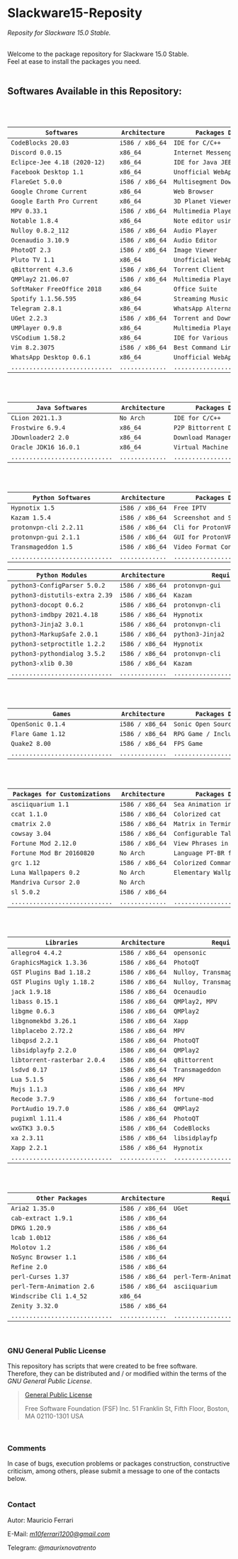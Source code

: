 # Slackware15-Reposity
*Reposity for Slackware 15.0 Stable.*
<br/><br/>

Welcome to the package repository for Slackware 15.0 Stable.<br/>
Feel at ease to install the packages you need.
<br/><br/>

## Softwares Available in this Repository:

<br/><br/>

| `Softwares`                    | `Architecture`  | `Packages Description`             | `Required By` |
|--------------------------------|-----------------|------------------------------------|---------------|
| `CodeBlocks 20.03`             | `i586 / x86_64` | `IDE for C/C++`                    |               |
| `Discord 0.0.15`               | `x86_64`        | `Internet Messenger`               |               |
| `Eclipce-Jee 4.18 (2020-12)`   | `x86_64`        | `IDE for Java JEE`                 |               |
| `Facebook Desktop 1.1`         | `x86_64`        | `Unofficial WebApp for Facebook`   |               |
| `FlareGet 5.0.0`               | `i586 / x86_64` | `Multisegment Download Manager`    |               |
| `Google Chrome Current`        | `x86_64`        | `Web Browser`                      |               |
| `Google Earth Pro Current`     | `x86_64`        | `3D Planet Viewer`                 |               |
| `MPV 0.33.1`                   | `i586 / x86_64` | `Multimedia Player`                | `Hypnotix`    |
| `Notable 1.8.4`                | `x86_64`        | `Note editor using Markdown`       |               |
| `Nulloy 0.8.2_112`             | `i586 / x86_64` | `Audio Player`                     |               |
| `Ocenaudio 3.10.9`             | `i586 / x86_64` | `Audio Editor`                     |               |
| `PhotoQT 2.3`                  | `i586 / x86_64` | `Image Viewer`                     |               |
| `Pluto TV 1.1`                 | `x86_64`        | `Unofficial WebApp for Pluto TV`   |               |
| `qBittorrent 4.3.6`            | `i586 / x86_64` | `Torrent Client`                   |               |
| `QMPlay2 21.06.07`             | `i586 / x86_64` | `Multimedia Player`                |               |
| `SoftMaker FreeOffice 2018`    | `x86_64`        | `Office Suite`                     |               |
| `Spotify 1.1.56.595`           | `x86_64`        | `Streaming Music player`           |               |
| `Telegram 2.8.1`               | `x86_64`        | `WhatsApp Alternative`             |               |
| `UGet 2.2.3`                   | `i586 / x86_64` | `Torrent and Download Manager`     |               |
| `UMPlayer 0.9.8`               | `x86_64`        | `Multimedia Player`                |               |
| `VSCodium 1.58.2`              | `x86_64`        | `IDE for Various Languages`        |               |
| `Vim 8.2.3075`                 | `i586 / x86_64` | `Best Command Line Text Editor`    |               |
| `WhatsApp Desktop 0.6.1`       | `x86_64`        | `Unofficial WebApp for WhatsApp`   |               |
| `............................` | `.............` | `................................` | `...........` |

<br/><br/>

| `Java Softwares`               | `Architecture`  | `Packages Description`             |
|--------------------------------|-----------------|------------------------------------|
| `CLion 2021.1.3`               | `No Arch`       | `IDE for C/C++`                    |
| `Frostwire 6.9.4`              | `x86_64`        | `P2P Bittorrent Downloader`        |
| `JDownloader2 2.0`             | `x86_64`        | `Download Manager`                 |
| `Oracle JDK16 16.0.1`          | `x86_64`        | `Virtual Machine Java`             |
| `............................` | `.............` | `................................` |

<br/><br/>

| `Python Softwares`             | `Architecture`  | `Packages Description`             |
|--------------------------------|-----------------|------------------------------------|
| `Hypnotix 1.5`                 | `i586 / x86_64` | `Free IPTV`                        |
| `Kazam 1.5.4`                  | `i586 / x86_64` | `Screenshot and Screencast`        |
| `protonvpn-cli 2.2.11`         | `i586 / x86_64` | `Cli for ProtonVPN`                |
| `protonvpn-gui 2.1.1`          | `i586 / x86_64` | `GUI for ProtonVPN`                |
| `Transmageddon 1.5`            | `i586 / x86_64` | `Video Format Conversion Tool`     |
| `............................` | `.............` | `................................` |

| `Python Modules`               | `Architecture`  | `Required By`                      |
|--------------------------------|-----------------|------------------------------------|
| `python3-ConfigParser 5.0.2`   | `i586 / x86_64` | `protonvpn-gui`                    |
| `python3-distutils-extra 2.39` | `i586 / x86_64` | `Kazam`                            |
| `python3-docopt 0.6.2`         | `i586 / x86_64` | `protonvpn-cli`                    |
| `python3-imdbpy 2021.4.18`     | `i586 / x86_64` | `Hypnotix`                         |
| `python3-Jinja2 3.0.1`         | `i586 / x86_64` | `protonvpn-cli`                    |
| `python3-MarkupSafe 2.0.1`     | `i586 / x86_64` | `python3-Jinja2`                   |
| `python3-setproctitle 1.2.2`   | `i586 / x86_64` | `Hypnotix`                         |
| `python3-pythondialog 3.5.2`   | `i586 / x86_64` | `protonvpn-cli`                    |
| `python3-xlib 0.30`            | `i586 / x86_64` | `Kazam`                            |
| `............................` | `.............` | `................................` |

<br/><br/>

| `Games`                        | `Architecture`  | `Packages Description`             |
|--------------------------------|-----------------|------------------------------------|
| `OpenSonic 0.1.4`              | `i586 / x86_64` | `Sonic Open Source`                |
| `Flare Game 1.12`              | `i586 / x86_64` | `RPG Game / Include Engine`        |
| `Quake2 8.00`                  | `i586 / x86_64` | `FPS Game`                         |
| `............................` | `.............` | `................................` |


<br/><br/>

| `Packages for Customizations`  | `Architecture`  | `Packages Description`             |
|--------------------------------|-----------------|------------------------------------|
| `asciiquarium 1.1`             | `i586 / x86_64` | `Sea Animation in ASCII Art`       |
| `ccat 1.1.0`                   | `i586 / x86_64` | `Colorized cat`                    |
| `cmatrix 2.0`                  | `i586 / x86_64` | `Matrix in Terminal`               |
| `cowsay 3.04`                  | `i586 / x86_64` | `Configurable Talking Cow`         |
| `Fortune Mod 2.12.0`           | `i586 / x86_64` | `View Phrases in Terminal`         |
| `Fortune Mod Br 20160820`      | `No Arch`       | `Language PT-BR for fortune-mod`   |
| `grc 1.12`                     | `i586 / x86_64` | `Colorized Commands`               |
| `Luna Wallpapers 0.2`          | `No Arch`       | `Elementary Wallpapers`            |
| `Mandriva Cursor 2.0 `         | `No Arch`       |                                    |
| `sl 5.0.2`                     | `i586 / x86_64` |                                    |
| `............................` | `.............` | `................................` |

<br/><br/>

| `Libraries`                    | `Architecture`  | `Required By`                      |
|--------------------------------|-----------------|------------------------------------|
| `allegro4 4.4.2`               | `i586 / x86_64` | `opensonic`                        |
| `GraphicsMagick 1.3.36`        | `i586 / x86_64` | `PhotoQT`                          |
| `GST Plugins Bad 1.18.2`       | `i586 / x86_64` | `Nulloy, Transmageddon`            |
| `GST Plugins Ugly 1.18.2`      | `i586 / x86_64` | `Nulloy, Transmageddon`            |
| `jack 1.9.18`                  | `i586 / x86_64` | `Ocenaudio`                        |
| `libass 0.15.1`                | `i586 / x86_64` | `QMPlay2, MPV`                     |
| `libgme 0.6.3`                 | `i586 / x86_64` | `QMPlay2`                          |
| `libgnomekbd 3.26.1`           | `i586 / x86_64` | `Xapp`                             |
| `libplacebo 2.72.2`            | `i586 / x86_64` | `MPV`                              |
| `libqpsd 2.2.1`                | `i586 / x86_64` | `PhotoQT`                          |
| `libsidplayfp 2.2.0`           | `i586 / x86_64` | `QMPlay2`                          |
| `libtorrent-rasterbar 2.0.4`   | `i586 / x86_64` | `qBittorrent`                      |
| `lsdvd 0.17`                   | `i586 / x86_64` | `Transmageddon`                    |
| `Lua 5.1.5`                    | `i586 / x86_64` | `MPV`                              |
| `Mujs 1.1.3`                   | `i586 / x86_64` | `MPV`                              |
| `Recode 3.7.9`                 | `i586 / x86_64` | `fortune-mod`                      |
| `PortAudio 19.7.0`             | `i586 / x86_64` | `QMPlay2`                          |
| `pugixml 1.11.4`               | `i586 / x86_64` | `PhotoQT`                          |
| `wxGTK3 3.0.5`                 | `i586 / x86_64` | `CodeBlocks`                       |
| `xa 2.3.11`                    | `i586 / x86_64` | `libsidplayfp`                     |
| `Xapp 2.2.1`                   | `i586 / x86_64` | `Hypnotix`                         |
| `............................` | `.............` | `................................` |

<br/><br/>

| `Other Packages`               | `Architecture`  | `Required By`                      |
|--------------------------------|-----------------|------------------------------------|
| `Aria2 1.35.0`                 | `i586 / x86_64` | `UGet`                             |
| `cab-extract 1.9.1`            | `i586 / x86_64` |                                    |
| `DPKG 1.20.9`                  | `i586 / x86_64` |                                    |
| `lcab 1.0b12`                  | `i586 / x86_64` |                                    |
| `Molotov 1.2`                  | `i586 / x86_64` |                                    |
| `NoSync Browser 1.1`           | `i586 / x86_64` |                                    |
| `Refine 2.0`                   | `i586 / x86_64` |                                    |
| `perl-Curses 1.37`             | `i586 / x86_64` | `perl-Term-Animation`              |
| `perl-Term-Animation 2.6`      | `i586 / x86_64` | `asciiquarium`                     |
| `Windscribe Cli 1.4_52`        | `x86_64`        |                                    |
| `Zenity 3.32.0`                | `i586 / x86_64` |                                    |
| `............................` | `.............` | `................................` | 

<br/>

### GNU General Public License

This repository has scripts that were created to be free software.<br/>
Therefore, they can be distributed and / or modified within the terms of the *GNU General Public License*.

>[General Public License](https://pt.wikipedia.org/wiki/GNU_General_Public_License)
>
>Free Software Foundation (FSF) Inc. 51 Franklin St, Fifth Floor, Boston, MA 02110-1301 USA
<br/>

### Comments

In case of bugs, execution problems or packages construction, constructive criticism, among others, please submit a message to one of the contacts below.
<br/><br/>

### Contact

Autor: Mauricio Ferrari

E-Mail: *m10ferrari1200@gmail.com*

Telegram: *@maurixnovatrento*
